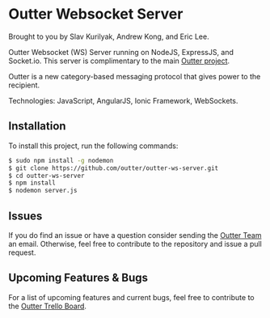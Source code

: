 Outter Websocket Server 
=======================

Brought to you by Slav Kurilyak, Andrew Kong, and Eric Lee.

Outter Websocket (WS) Server running on NodeJS, ExpressJS, and Socket.io. This server is complimentary to the main [Outter project](https://github.com/outter/outter).

Outter is a new category-based messaging protocol that gives power to the recipient.

Technologies: JavaScript, AngularJS, Ionic Framework, WebSockets.

## Installation

To install this project, run the following commands:

```bash
$ sudo npm install -g nodemon
$ git clone https://github.com/outter/outter-ws-server.git
$ cd outter-ws-server
$ npm install
$ nodemon server.js
```

## Issues
If you do find an issue or have a question consider sending the [Outter Team](mailto:dev@outter.io) an email. Otherwise, feel free to contribute to the repository and issue a pull request.

## Upcoming Features & Bugs
For a list of upcoming features and current bugs, feel free to contribute to the [Outter Trello Board](https://trello.com/b/diGxG95r/outter).